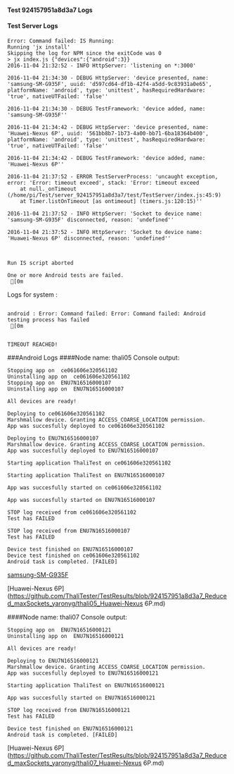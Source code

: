 #### Test 924157951a8d3a7 Logs

#### Test Server Logs
```
Error: Command failed: IS Running:
Running 'jx install'
Skipping the log for NPM since the exitCode was 0
> jx index.js {"devices":{"android":3}}
2016-11-04 21:32:52 - INFO HttpServer: 'listening on *:3000'

2016-11-04 21:34:30 - DEBUG HttpServer: 'device presented, name: 'samsung-SM-G935F', uuid: 'd597cd64-df1b-42f4-a5dd-9c83931a0e65', platformName: 'android', type: 'unittest', hasRequiredHardware: 'true', nativeUTFailed: 'false''

2016-11-04 21:34:30 - DEBUG TestFramework: 'device added, name: 'samsung-SM-G935F''

2016-11-04 21:34:42 - DEBUG HttpServer: 'device presented, name: 'Huawei-Nexus 6P', uuid: '561bb8b7-1b73-4a00-bb71-6ba18364b400', platformName: 'android', type: 'unittest', hasRequiredHardware: 'true', nativeUTFailed: 'false''

2016-11-04 21:34:42 - DEBUG TestFramework: 'device added, name: 'Huawei-Nexus 6P''

2016-11-04 21:37:52 - ERROR TestServerProcess: 'uncaught exception, error: 'Error: timeout exceed', stack: 'Error: timeout exceed
    at null._onTimeout (/home/pi/Test/server_924157951a8d3a7/test/TestServer/index.js:45:9)
    at Timer.listOnTimeout [as ontimeout] (timers.js:120:15)''

2016-11-04 21:37:52 - INFO HttpServer: 'Socket to device name: 'samsung-SM-G935F' disconnected, reason: 'undefined''

2016-11-04 21:37:52 - INFO HttpServer: 'Socket to device name: 'Huawei-Nexus 6P' disconnected, reason: 'undefined''


 
Run IS script aborted
 
One or more Android tests are failed.
 [0m

```


Logs for system : 
```

android : Error: Command failed: Error: Command failed: Android testing process has failed
 [0m


TIMEOUT REACHED!
```
###Android Logs
####Node name: thali05
Console output:
```
Stopping app on  ce061606e320561102
Uninstalling app on  ce061606e320561102
Stopping app on  ENU7N16516000107
Uninstalling app on  ENU7N16516000107

All devices are ready!

Deploying to ce061606e320561102
Marshmallow device. Granting ACCESS_COARSE_LOCATION permission.
App was succesfully deployed to ce061606e320561102

Deploying to ENU7N16516000107
Marshmallow device. Granting ACCESS_COARSE_LOCATION permission.
App was succesfully deployed to ENU7N16516000107

Starting application ThaliTest on ce061606e320561102

Starting application ThaliTest on ENU7N16516000107

App was succesfully started on ce061606e320561102

App was succesfully started on ENU7N16516000107

STOP log received from ce061606e320561102
Test has FAILED

STOP log received from ENU7N16516000107
Test has FAILED

Device test finished on ENU7N16516000107 
Device test finished on ce061606e320561102 
Android task is completed. [FAILED]
```
[samsung-SM-G935F](https://github.com/ThaliTester/TestResults/blob/924157951a8d3a7_Reduced_maxSockets_yaronyg/thali05_samsung-SM-G935F.md)

[Huawei-Nexus 6P](https://github.com/ThaliTester/TestResults/blob/924157951a8d3a7_Reduced_maxSockets_yaronyg/thali05_Huawei-Nexus 6P.md)

####Node name: thali07
Console output:
```
Stopping app on  ENU7N16516000121
Uninstalling app on  ENU7N16516000121

All devices are ready!

Deploying to ENU7N16516000121
Marshmallow device. Granting ACCESS_COARSE_LOCATION permission.
App was succesfully deployed to ENU7N16516000121

Starting application ThaliTest on ENU7N16516000121

App was succesfully started on ENU7N16516000121

STOP log received from ENU7N16516000121
Test has FAILED

Device test finished on ENU7N16516000121 
Android task is completed. [FAILED]
```
[Huawei-Nexus 6P](https://github.com/ThaliTester/TestResults/blob/924157951a8d3a7_Reduced_maxSockets_yaronyg/thali07_Huawei-Nexus 6P.md)




